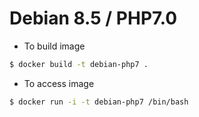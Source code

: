# Debian 8.5 / PHP7.0

- To build image 
```bash
$ docker build -t debian-php7 .
```

- To access image
```bash
$ docker run -i -t debian-php7 /bin/bash
```